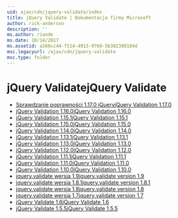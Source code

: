 ```yaml
---
uid: ajax/cdn/jquery-validate/index
title: jQuery Validate | Dokumentacja firmy Microsoft
author: rick-anderson
description: ''
ms.author: riande
ms.date: 10/14/2017
ms.assetid: a266cc44-f514-4913-9768-5b382380184d
msc.legacyurl: /ajax/cdn/jquery-validate
msc.type: folder
---
```

<a name="jquery-validate"></a><span data-ttu-id="128d3-102">jQuery Validate</span><span class="sxs-lookup"><span data-stu-id="128d3-102">jQuery Validate</span></span>
====================
- [<span data-ttu-id="128d3-103">Sprawdzanie poprawności 1.17.0 jQuery</span><span class="sxs-lookup"><span data-stu-id="128d3-103">jQuery Validation 1.17.0</span></span>](cdnjqueryvalidate1170.md)
- [<span data-ttu-id="128d3-104">jQuery Validation 1.16.0</span><span class="sxs-lookup"><span data-stu-id="128d3-104">jQuery Validation 1.16.0</span></span>](cdnjqueryvalidate1160.md)
- [<span data-ttu-id="128d3-105">jQuery Validation 1.15.1</span><span class="sxs-lookup"><span data-stu-id="128d3-105">jQuery Validation 1.15.1</span></span>](cdnjqueryvalidate1151.md)
- [<span data-ttu-id="128d3-106">jQuery Validation 1.15.0</span><span class="sxs-lookup"><span data-stu-id="128d3-106">jQuery Validation 1.15.0</span></span>](cdnjqueryvalidate1150.md)
- [<span data-ttu-id="128d3-107">jQuery Validation 1.14.0</span><span class="sxs-lookup"><span data-stu-id="128d3-107">jQuery Validation 1.14.0</span></span>](cdnjqueryvalidate1140.md)
- [<span data-ttu-id="128d3-108">jQuery Validation 1.13.1</span><span class="sxs-lookup"><span data-stu-id="128d3-108">jQuery Validation 1.13.1</span></span>](cdnjqueryvalidate1131.md)
- [<span data-ttu-id="128d3-109">jQuery Validation 1.13.0</span><span class="sxs-lookup"><span data-stu-id="128d3-109">jQuery Validation 1.13.0</span></span>](cdnjqueryvalidate1130.md)
- [<span data-ttu-id="128d3-110">jQuery Validation 1.12.0</span><span class="sxs-lookup"><span data-stu-id="128d3-110">jQuery Validation 1.12.0</span></span>](cdnjqueryvalidate1120.md)
- [<span data-ttu-id="128d3-111">jQuery Validation 1.11.1</span><span class="sxs-lookup"><span data-stu-id="128d3-111">jQuery Validation 1.11.1</span></span>](cdnjqueryvalidate1111.md)
- [<span data-ttu-id="128d3-112">jQuery Validation 1.11.0</span><span class="sxs-lookup"><span data-stu-id="128d3-112">jQuery Validation 1.11.0</span></span>](cdnjqueryvalidate111.md)
- [<span data-ttu-id="128d3-113">jQuery Validation 1.10.0</span><span class="sxs-lookup"><span data-stu-id="128d3-113">jQuery Validation 1.10.0</span></span>](cdnjqueryvalidate110.md)
- [<span data-ttu-id="128d3-114">jquery.validate wersja 1.9</span><span class="sxs-lookup"><span data-stu-id="128d3-114">jquery.validate version 1.9</span></span>](cdnjqueryvalidate19.md)
- [<span data-ttu-id="128d3-115">jquery.validate wersja 1.8.1</span><span class="sxs-lookup"><span data-stu-id="128d3-115">jquery.validate version 1.8.1</span></span>](cdnjqueryvalidate181.md)
- [<span data-ttu-id="128d3-116">jquery.validate wersja 1.8</span><span class="sxs-lookup"><span data-stu-id="128d3-116">jquery.validate version 1.8</span></span>](cdnjqueryvalidate18.md)
- [<span data-ttu-id="128d3-117">jquery.validate wersja 1.7</span><span class="sxs-lookup"><span data-stu-id="128d3-117">jquery.validate version 1.7</span></span>](cdnjqueryvalidate17.md)
- [<span data-ttu-id="128d3-118">jQuery Validate 1.6</span><span class="sxs-lookup"><span data-stu-id="128d3-118">jQuery Validate 1.6</span></span>](cdnjqueryvalidate16.md)
- [<span data-ttu-id="128d3-119">jQuery Validate 1.5.5</span><span class="sxs-lookup"><span data-stu-id="128d3-119">jQuery Validate 1.5.5</span></span>](cdnjqueryvalidate155.md)
